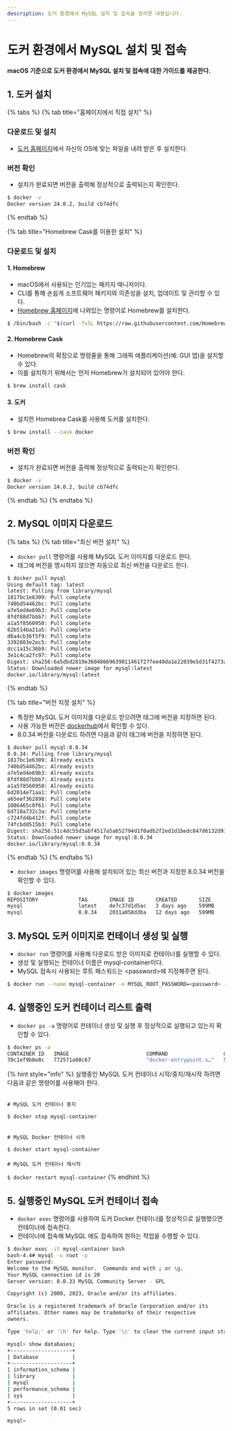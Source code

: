 ```yaml
---
description: 도커 환경에서 MySQL 설치 및 접속을 정리한 내용입니다.
---
```


# 도커 환경에서 MySQL 설치 및 접속

**macOS 기준으로 도커 환경에서 MySQL 설치 및 접속에 대한 가이드를 제공한다.**

## 1. 도커 설치

{% tabs %}
{% tab title="홈페이지에서 직접 설치" %}
### 다운로드 및 설치

* [도커 홈페이지](https://www.docker.com/products/docker-desktop/)에서 자신의 OS에 맞는 파일을 내려 받은 후 설치한다.

### 버전 확인

* 설치가 완료되면 버전을 출력해 정상적으로 출력되는지 확인한다.

```bash
$ docker -v 
Docker version 24.0.2, build cb74dfc
```
{% endtab %}

{% tab title="Homebrew Cask를 이용한 설치" %}
### 다운로드 및 설치

#### 1. Homebrew

* macOS에서 사용되는 인기있는 패키지 매니저이다.
* CLI를 통해 손쉽게 소프트웨어 패키지와 의존성을 설치, 업데이트 및 관리할 수 있다.
* [Homebrew 홈페이지](https://brew.sh/index\_ko)에 나와있는 명령어로 Homebrew를 설치한다.

```bash
$ /bin/bash -c "$(curl -fsSL https://raw.githubusercontent.com/Homebrew/install/HEAD/install.sh)"
```

#### 2. Homebrew Cask

* Homebrew의 확장으로 명령줄을 통해 그래픽 애플리케이션(예: GUI 앱)을 설치할 수 있다.
* 이를 설치하기 위해서는 먼저 Homebrew가 설치되어 있어야 한다.

```bash
$ brew install cask
```

#### 3. 도커

* 설치한 Homebrea Cask를 사용해 도커를 설치한다.

```bash
$ brew install --cask docker
```

### 버전 확인

* 설치가 완료되면 버전을 출력해 정상적으로 출력되는지 확인한다.

```bash
$ docker -v 
Docker version 24.0.2, build cb74dfc
```
{% endtab %}
{% endtabs %}

## 2. MySQL 이미지 다운로드

{% tabs %}
{% tab title="최신 버전 설치" %}
* `docker pull` 명령어를 사용해 MySQL 도커 이미지를 다운로드 한다.
* 태그에 버전을 명시하지 않으면 자동으로 최신 버전을 다운로드 한다.

```bash
$ docker pull mysql
Using default tag: latest
latest: Pulling from library/mysql
1817bc1e6309: Pull complete 
740bd54462bc: Pull complete 
a7e5ed4e69b3: Pull complete 
8fdf88d7bbb7: Pull complete 
a1a5f8560950: Pull complete 
82b514ba21a5: Pull complete 
d6a4cb36f5f9: Pull complete 
3392803e2ec5: Pull complete 
dcc1a15c36b9: Pull complete 
3e1c4ca2fc97: Pull complete 
Digest: sha256:6a5dbd2819e36048669639811461f27fee48da1e22039e5d31f4273a20d542f6
Status: Downloaded newer image for mysql:latest
docker.io/library/mysql:latest
```
{% endtab %}

{% tab title="버전 지정 설치" %}
* 특정한 MySQL 도커 이미지를 다운로드 받으려면 태그에 버전을 지정하면 된다.
* 사용 가능한 버전은 [dockerhub](https://hub.docker.com/\_/mysql/?tab=tags)에서 확인할 수 있다.
* 8.0.34 버전을 다운로드 하려면 다음과 같이 태그에 버전을 지정하면 된다.

```bash
$ docker pull mysql:8.0.34
8.0.34: Pulling from library/mysql
1817bc1e6309: Already exists 
740bd54462bc: Already exists 
a7e5ed4e69b3: Already exists 
8fdf88d7bbb7: Already exists 
a1a5f8560950: Already exists 
6d2014e71aa1: Pull complete 
a65eef362898: Pull complete 
1086465c0f61: Pull complete 
6d718a732c3a: Pull complete 
c724fd4b412f: Pull complete 
74fcbdd515b3: Pull complete 
Digest: sha256:51c4dc55d3abf4517a5a652794d1f0adb2f2ed1d1bedc847d6132d91cdb2ebbf
Status: Downloaded newer image for mysql:8.0.34
docker.io/library/mysql:8.0.34
```
{% endtab %}
{% endtabs %}

* `docker images` 명령어를 사용해 설치되어 있는 최신 버전과 지정한 8.0.34 버전을 확인할 수 있다.

```bash
$ docker images
REPOSITORY             TAG       IMAGE ID       CREATED       SIZE
mysql                  latest    de7c37d1d5ac   3 days ago    599MB
mysql                  8.0.34    2031a058d3ba   12 days ago   599MB
```

## 3. MySQL 도커 이미지로 컨테이너 생성 및 실행

* `docker run` 명령어를 사용해 다운로드 받은 이미지로 컨테이너를 실행할 수 있다.
* 생성 및 실행되는 컨테이너 이름은 mysql-container이다.
* MySQL 접속시 사용되는 루트 패스워드는 \<password>에 지정해주면 된다.

```bash
$ docker run --name mysql-container -e MYSQL_ROOT_PASSWORD=<password> -d -p 3306:3306 mysql:latest
```

## 4. 실행중인 도커 컨테이너 리스트 출력

* `docker ps -a` 명령어로 컨테이너 생성 및 실행 후 정상적으로 실행되고 있는지 확인할 수 있다.

```bash
$ docker ps -a
CONTAINER ID   IMAGE                         COMMAND                  CREATED          STATUS          PORTS                               NAMES
70c1ef9b8e8c   772571a08c67                  "docker-entrypoint.s…"   56 minutes ago   Up 50 minutes   0.0.0.0:3306->3306/tcp, 33060/tcp   mysql-container

```

{% hint style="info" %}
실행중인 MySQL 도커 컨테이너 시작/중지/재시작 하려면 다음과 같은 명령어를 사용해야 한다.

\
`# MySQL 도커 컨테이너 중지`

`$ docker stop mysql-container`

\
`# MySQL Docker 컨테이너 시작`

`$ docker start mysql-container`\
\
`# MySQL 도커 컨테이너 재시작`

`$ docker restart mysql-container`
{% endhint %}

## 5. 실행중인 MySQL 도커 컨테이너 접속

* `docker exec` 명령어를 사용하여 도커 Docker 컨테이너를 정상적으로 실행했으면 컨테이너에 접속한다.
* 컨테이너에 접속해 MySQL 에도 접속하여 원하는 작업을 수행할 수 있다.

```bash
$ docker exec -it mysql-container bash
bash-4.4# mysql -u root -p
Enter password: 
Welcome to the MySQL monitor.  Commands end with ; or \g.
Your MySQL connection id is 20
Server version: 8.0.33 MySQL Community Server - GPL

Copyright (c) 2000, 2023, Oracle and/or its affiliates.

Oracle is a registered trademark of Oracle Corporation and/or its
affiliates. Other names may be trademarks of their respective
owners.

Type 'help;' or '\h' for help. Type '\c' to clear the current input statement.

mysql> show databases;
+--------------------+
| Database           |
+--------------------+
| information_schema |
| library            |
| mysql              |
| performance_schema |
| sys                |
+--------------------+
5 rows in set (0.01 sec)

mysql> 
```
